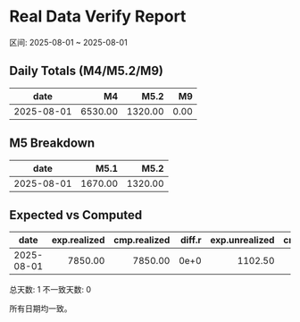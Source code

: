 # Real Data Verify Report

区间: 2025-08-01 ~ 2025-08-01

## Daily Totals (M4/M5.2/M9)
| date | M4 | M5.2 | M9 |
| --- | ---: | ---: | ---: |
| 2025-08-01 | 6530.00 | 1320.00 | 0.00 |

## M5 Breakdown
| date | M5.1 | M5.2 |
| --- | ---: | ---: |
| 2025-08-01 | 1670.00 | 1320.00 |

## Expected vs Computed
| date | exp.realized | cmp.realized | diff.r | exp.unrealized | cmp.unrealized | diff.u |
| --- | ---: | ---: | ---: | ---: | ---: | ---: |
| 2025-08-01 | 7850.00 | 7850.00 | 0e+0 | 1102.50 | 1102.50 | 0e+0 |

总天数: 1
不一致天数: 0

所有日期均一致。